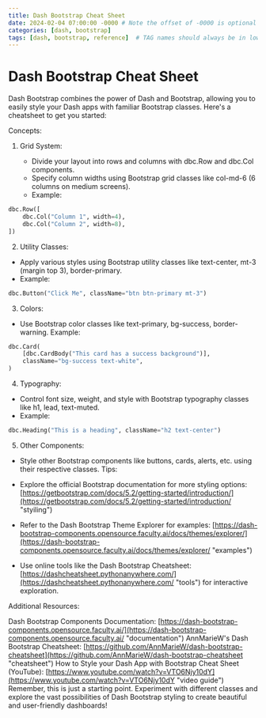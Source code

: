 ```yaml
---
title: Dash Bootstrap Cheat Sheet
date: 2024-02-04 07:00:00 -0000 # Note the offset of -0000 is optional
categories: [dash, bootstrap]
tags: [dash, bootstrap, reference]  # TAG names should always be in lowercase
---
```


# Dash Bootstrap Cheat Sheet

Dash Bootstrap combines the power of Dash and Bootstrap, allowing you to easily style your Dash apps with familiar Bootstrap classes. Here's a cheatsheet to get you started:

Concepts:

1. Grid System:

   * Divide your layout into rows and columns with dbc.Row and dbc.Col components.
   * Specify column widths using Bootstrap grid classes like col-md-6 (6 columns on medium screens).
   * Example:
```python
dbc.Row([
    dbc.Col("Column 1", width=4),
    dbc.Col("Column 2", width=8),
])
```

2. Utility Classes:

* Apply various styles using Bootstrap utility classes like text-center, mt-3 (margin top 3), border-primary.
* Example:
```python
dbc.Button("Click Me", className="btn btn-primary mt-3")
```

3. Colors:

* Use Bootstrap color classes like text-primary, bg-success, border-warning.
Example:
```python
dbc.Card(
    [dbc.CardBody("This card has a success background")],
    className="bg-success text-white",
)
```

4. Typography:

* Control font size, weight, and style with Bootstrap typography classes like h1, lead, text-muted.
* Example:
```python
dbc.Heading("This is a heading", className="h2 text-center")
```
5. Other Components:

* Style other Bootstrap components like buttons, cards, alerts, etc. using their respective classes.
Tips:

* Explore the official Bootstrap documentation for more styling options: [https://getbootstrap.com/docs/5.2/getting-started/introduction/](https://getbootstrap.com/docs/5.2/getting-started/introduction/ "styiling")
* Refer to the Dash Bootstrap Theme Explorer for examples: [https://dash-bootstrap-components.opensource.faculty.ai/docs/themes/explorer/](https://dash-bootstrap-components.opensource.faculty.ai/docs/themes/explorer/ "examples")
* Use online tools like the Dash Bootstrap Cheatsheet: [https://dashcheatsheet.pythonanywhere.com/](https://dashcheatsheet.pythonanywhere.com/ "tools") for interactive exploration.

Additional Resources:

Dash Bootstrap Components Documentation: [https://dash-bootstrap-components.opensource.faculty.ai/](https://dash-bootstrap-components.opensource.faculty.ai/ "documentation")
AnnMarieW's Dash Bootstrap Cheatsheet: [https://github.com/AnnMarieW/dash-bootstrap-cheatsheet](https://github.com/AnnMarieW/dash-bootstrap-cheatsheet "cheatsheet")
How to Style your Dash App with Bootstrap Cheat Sheet (YouTube): [https://www.youtube.com/watch?v=VTO6Njy10dY](https://www.youtube.com/watch?v=VTO6Njy10dY "video guide")
Remember, this is just a starting point. Experiment with different classes and explore the vast possibilities of Dash Bootstrap styling to create beautiful and user-friendly dashboards!
